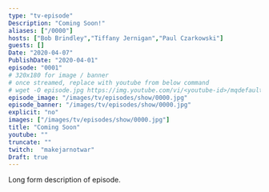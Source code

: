 ```yaml
---
type: "tv-episode"
Description: "Coming Soon!"
aliases: ["/0000"]
hosts: ["Bob Brindley","Tiffany Jernigan","Paul Czarkowski"]
guests: []
Date: "2020-04-07"
PublishDate: "2020-04-01"
episode: "0001"
# 320x180 for image / banner
# once streamed, replace with youtube from below command
# wget -O episode.jpg https://img.youtube.com/vi/<youtube-id>/mqdefault.jpg
episode_image: "/images/tv/episodes/show/0000.jpg"
episode_banner: "/images/tv/episodes/show/0000.jpg"
explicit: "no"
images: ["/images/tv/episodes/show/0000.jpg"]
title: "Coming Soon"
youtube: ""
truncate: ""
twitch:  "makejarnotwar"
Draft: true
---
```


Long form description of episode.